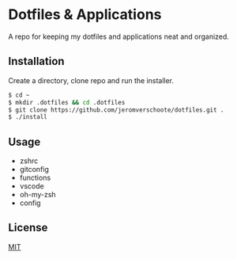 # Dotfiles & Applications

A repo for keeping my dotfiles and applications neat and organized.

## Installation

Create a directory, clone repo and run the installer.

```bash
$ cd ~
$ mkdir .dotfiles && cd .dotfiles
$ git clone https://github.com/jeromverschoote/dotfiles.git .
$ ./install
```

## Usage
- zshrc
- gitconfig
- functions
- vscode
- oh-my-zsh
- config

## License
[MIT](https://choosealicense.com/licenses/mit/)